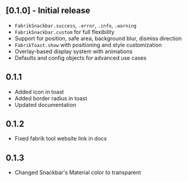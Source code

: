## [0.1.0] - Initial release

- `FabrikSnackbar.success`, `.error`, `.info`, `.warning`
- `FabrikSnackbar.custom` for full flexibility
- Support for position, safe area, background blur, dismiss direction
- `FabrikToast.show` with positioning and style customization
- Overlay-based display system with animations
- Defaults and config objects for advanced use cases

## 0.1.1

- Added icon in toast
- Added border radius in toast
- Updated documentation

## 0.1.2

- Fixed fabrik tool website link in docs

## 0.1.3

- Changed Snackbar's Material color to transparent
